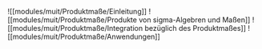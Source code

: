 ![[modules/muit/Produktmaße/Einleitung]]
![[modules/muit/Produktmaße/Produkte von sigma-Algebren und Maßen]]
![[modules/muit/Produktmaße/Integration bezüglich des Produktmaßes]]
![[modules/muit/Produktmaße/Anwendungen]]